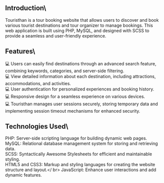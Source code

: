 ## Introduction\
Touristhan is a tour booking website that allows users to discover and book various tourist destinations and tour organizer to manage bookings. This web application is built using PHP, MySQL, and designed with SCSS to provide a seamless and user-friendly experience.
>
## Features\
💻 Users can easily find destinations through an advanced search feature, combining keywords, categories, and server-side filtering.\
💻 View detailed information about each destination, including attractions, accommodations, and activities.\
💻 User authentication for personalized experiences and booking history.\
💻 Responsive design for a seamless experience on various devices.\
💻 Touristhan manages user sessions securely, storing temporary data and implementing session timeout mechanisms for enhanced security.
>
## Technologies Used\
PHP: Server-side scripting language for building dynamic web pages.\
MySQL: Relational database management system for storing and retrieving data.\
SCSS: Syntactically Awesome Stylesheets for efficient and maintainable styling.\
HTML5 and CSS3: Markup and styling languages for creating the website structure and layout.</ br>
JavaScript: Enhance user interactions and add dynamic features.
